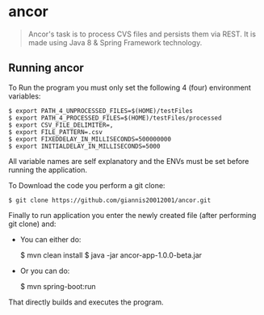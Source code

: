 # ancor

> Ancor's task is to process CVS files and persists them via REST. 
It is made using Java 8 & Spring Framework technology.

## Running ancor

To Run the program you must only set the following 4 (four) environment variables:

    $ export PATH_4_UNPROCESSED_FILES=$(HOME)/testFiles
    $ export PATH_4_PROCESSED_FILES=$(HOME)/testFiles/processed
    $ export CSV_FILE_DELIMITER=,
    $ export FILE_PATTERN=.csv
    $ export FIXEDDELAY_IN_MILLISECONDS=500000000
    $ export INITIALDELAY_IN_MILLISECONDS=5000
    

All variable names are self explanatory and the ENVs must be set before running the application.

To Download the code you perform a git clone:


    $ git clone https://github.com/giannis20012001/ancor.git
    
Finally to run application you enter the newly created file (after performing git clone) and:

* You can either do:


    $ mvn clean install
    $ java -jar ancor-app-1.0.0-beta.jar

* Or you can do:


    $ mvn spring-boot:run
   
That directly builds and executes the program.